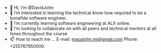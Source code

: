 - 👋 Hi, I’m @DavidJohn
- 👀 I’m interested in learning the technical know how required to be a bonafide software engineer. 
- 🌱 I’m currently learning software engineering at ALX online.
- 💞️ I’m looking to collaborate on with all peers and technical mentors at all times throughout the course 
- 📫 How to reach me ...
E-mail: macajohn.mj@gmail.com 
Phone: +255767950000.
<!---
MacaJohn/MacaJohn is a ✨ special ✨ repository because its `README.md` (this file) appears on your GitHub profile.
You can click the Preview link to take a look at your changes.
--->
